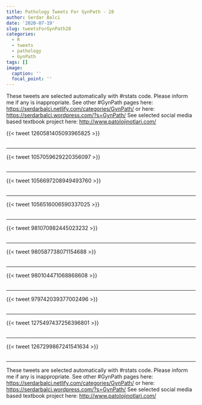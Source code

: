 ```yaml
---
title: Pathology Tweets For GynPath - 28
author: Serdar Balci
date: '2020-07-19'
slug: tweetsForGynPath28
categories:
  - R
  - tweets
  - pathology
  - GynPath
tags: []
image:
  caption: ''
  focal_point: ''
---
```



These tweets are selected automatically with #rstats code. Please inform me if any is inappropriate.
See other #GynPath pages here: https://serdarbalci.netlify.com/categories/GynPath/  or here: https://serdarbalci.wordpress.com/?s=GynPath/ 
See selected social media based textbook project here: http://www.patolojinotlari.com/

{{< tweet 1260581405093965825 >}}
<br>
<br>
<hr>
{{< tweet 1057059629220356097 >}}
<br>
<br>
<hr>
{{< tweet 1056697208949493760 >}}
<br>
<br>
<hr>
{{< tweet 1056516006590337025 >}}
<br>
<br>
<hr>
{{< tweet 981070982445023232 >}}
<br>
<br>
<hr>
{{< tweet 980587738071154688 >}}
<br>
<br>
<hr>
{{< tweet 980104471068868608 >}}
<br>
<br>
<hr>
{{< tweet 979742039377002496 >}}
<br>
<br>
<hr>
{{< tweet 1275497437256396801 >}}
<br>
<br>
<hr>
{{< tweet 1267299867241541634 >}}
<br>
<br>
<hr>


These tweets are selected automatically with #rstats code. Please inform me if any is inappropriate.
See other #GynPath pages here: https://serdarbalci.netlify.com/categories/GynPath/  or here: https://serdarbalci.wordpress.com/?s=GynPath/ 
See selected social media based textbook project here: http://www.patolojinotlari.com/

